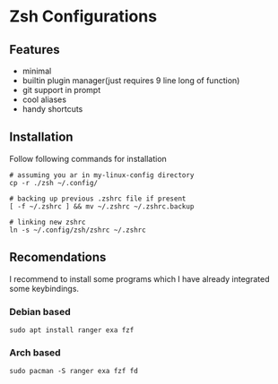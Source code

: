 # Zsh Configurations

## Features
- minimal
- builtin plugin manager(just requires 9 line long of function)
- git support in prompt
- cool aliases
- handy shortcuts

## Installation
Follow following commands for installation
```
# assuming you ar in my-linux-config directory
cp -r ./zsh ~/.config/

# backing up previous .zshrc file if present
[ -f ~/.zshrc ] && mv ~/.zshrc ~/.zshrc.backup

# linking new zshrc
ln -s ~/.config/zsh/zshrc ~/.zshrc
```

## Recomendations
I recommend to install some programs which I have already integrated some keybindings.

### Debian based 
```
sudo apt install ranger exa fzf 
```

### Arch based
```
sudo pacman -S ranger exa fzf fd 
```
